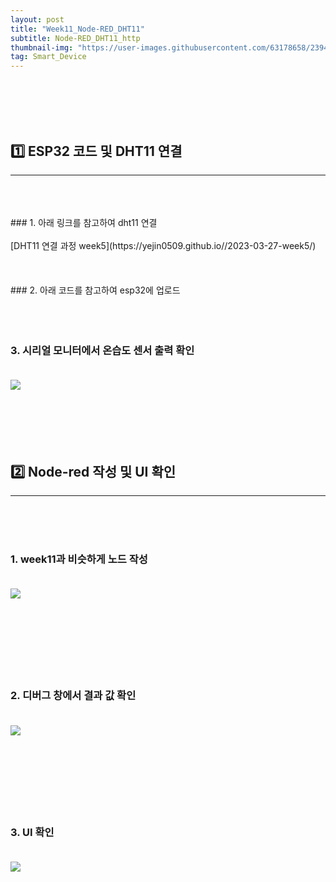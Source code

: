 ```yaml
---
layout: post
title: "Week11_Node-RED_DHT11"
subtitle: Node-RED_DHT11_http
thumbnail-img: "https://user-images.githubusercontent.com/63178658/239445170-a6617e3c-65c4-4f93-a30c-1fdec49ab8e3.png"
tag: Smart_Device
---
```


<br><br>
<br><br>

## 1️⃣ ESP32 코드 및 DHT11 연결 
<hr/>
<br>
<br><br>
### 1. 아래 링크를 참고하여 dht11 연결  <br><br>
[DHT11 연결 과정 week5](https://yejin0509.github.io//2023-03-27-week5/)
<br><br>
<br><br>
### 2. 아래 코드를 참고하여 esp32에 업로드<br><br>
<script src="https://gist.github.com/yejin0509/bd808a58097d27f40313cc9896d9dd34.js"></script><br><br>

### 3. 시리얼 모니터에서 온습도 센서 출력 확인<br><br>
<img src = "https://user-images.githubusercontent.com/63178658/239445178-24ba07dc-e9ad-458b-b6de-c52f9f359b53.png"/><br><br>
<br><br>
<br><br>

## 2️⃣ Node-red 작성 및 UI 확인
<hr/>
<br>
<br><br>

### 1. week11과 비슷하게 노드 작성   <br><br>
<img src = "https://user-images.githubusercontent.com/63178658/239445175-00c30726-2ae0-4505-9f43-dd5cea48257d.png"/><br><br>
<br><br>
<br><br>
<br><br>

### 2. 디버그 창에서 결과 값 확인   <br><br>
<img src = "https://user-images.githubusercontent.com/63178658/239445162-3700cd85-77e0-4ed3-9ab8-2f30b9e3e521.png"/><br><br>
<br><br>
<br><br>
<br><br>

### 3. UI 확인  <br><br>
<img src = "https://user-images.githubusercontent.com/63178658/239445170-a6617e3c-65c4-4f93-a30c-1fdec49ab8e3.png"/><br><br>
<br><br>
<br><br>

